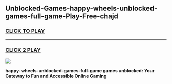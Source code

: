 
## Unblocked-Games-happy-wheels-unblocked-games-full-game-Play-Free-chajd
<h3>
<a href="https://premium76.site?title=happy-wheels-unblocked-games-full-game&ref=20A">CLICK TO PLAY</a></h3>
<hr>

<h3>
<a href="https://premium76.site?title=happy-wheels-unblocked-games-full-game&ref=20A">CLICK 2 PLAY</a>
  
</h3>

<a href="https://premium76.site?title=happy-wheels-unblocked-games-full-game&ref=20A"><img src="https://clearcache.store/games.png"></a>


**happy-wheels-unblocked-games-full-game games unblocked: Your Gateway to Fun and Accessible Online Gaming**
